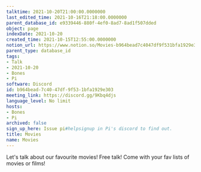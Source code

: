 ```yaml
---
talktime: 2021-10-20T21:00:00.0000000
last_edited_time: 2021-10-16T21:18:00.0000000
parent_database_id: e9339446-880f-4ef0-8ad7-8ad1f507dded
object: page
indexDate: 2021-10-20
created_time: 2021-10-15T12:55:00.0000000
notion_url: https://www.notion.so/Movies-b964bead7c4047df9f531bfa1929e303
parent_type: database_id
tags:
- Talk
- 2021-10-20
- Bones
- Pi
software: Discord
id: b964bead-7c40-47df-9f53-1bfa1929e303
meeting_link: https://discord.gg/9Kbq4djs
language_level: No limit
hosts:
- Bones
- Pi
archived: false
sign_up_here: Issue pi#helpsignup in Pi's discord to find out.
title: Movies
name: Movies
---
```


Let's talk about our favourite movies!
Free talk! Come with your fav lists of movies or films!


